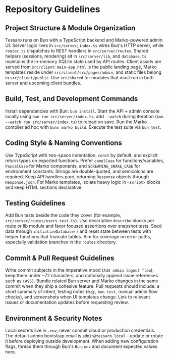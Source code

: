 # Repository Guidelines

## Project Structure & Module Organization
Tessaro runs on Bun with a TypeScript backend and Marko-powered admin UI. Server logic lives in `src/server`; `index.ts` wires Bun's HTTP server, while `router.ts` dispatches to REST handlers in `src/server/routes`. Shared helpers (sessions, rendering) sit in `src/server/lib`, and `database.ts` maintains the in-memory SQLite state used by API routes. Client assets are served from `src/client`: `main-app.html` is the public landing page, Marko templates reside under `src/client/src/pages/admin`, and static files belong in `src/client/public`. Use `src/shared` for modules that must run in both server and upcoming client bundles.

## Build, Test, and Development Commands
Install dependencies with Bun: `bun install`. Start the API + admin console locally using `bun run src/server/index.ts`; add `--watch` during iteration (`bun --watch run src/server/index.ts`) to reload on save. Run the Marko compiler ad hoc with `bunx marko build`. Execute the test suite via `bun test`.

## Coding Style & Naming Conventions
Use TypeScript with two-space indentation, `const` by default, and explicit return types on exported functions. Prefer `camelCase` for functions/variables, `PascalCase` for Marko components, and `SCREAMING_SNAKE_CASE` for environment constants. Strings are double-quoted, and semicolons are required. Keep API handlers pure, returning `Response` objects through `Response.json`. For Marko templates, isolate heavy logic in `<script>` blocks and keep HTML sections declarative.

## Testing Guidelines
Add Bun tests beside the code they cover (for example, `src/server/routes/users.test.ts`). Use descriptive `describe` blocks per route or lib module and favor focused assertions over snapshot tests. Seed data through `initializeDatabase()` and reset state between tests with helper functions that truncate tables. Aim for coverage on error paths, especially validation branches in the `routes` directory.

## Commit & Pull Request Guidelines
Write commit subjects in the imperative mood (`Add admin logout flow`), keep them under ~72 characters, and optionally append issue references such as `(#95)`. Bundle related Bun server and Marko changes in the same commit when they ship a cohesive feature. Pull requests should include: a short summary of intent, testing notes (e.g., `bun test`, manual admin flow checks), and screenshots when UI templates change. Link to relevant issues or documentation updates before requesting review.

## Environment & Security Notes
Local secrets live in `.env`; never commit cloud or production credentials. The default admin bootstrap email is `admin@tessaro.local`—update or rotate it before deploying outside development. When adding new configuration flags, thread them through Bun's `Bun.env` and document expected values here.
